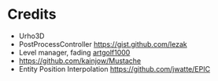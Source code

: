 # Credits

* Urho3D
* PostProcessController https://gist.github.com/lezak
* Level manager, fading [artgolf1000](https://urho3d.prophpbb.com/topic2367.html)
* https://github.com/kainjow/Mustache
* Entity Position Interpolation https://github.com/jwatte/EPIC